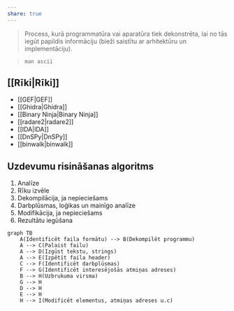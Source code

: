 ```yaml
---
share: true
---
```


> Process, kurā programmatūra vai aparatūra tiek dekonstrēta, lai no tās iegūt papildis informāciju (bieži saistītu ar arhitektūru un implementāciju).


> `man ascii`

## [[Rīki|Rīki]]
* [[GEF|GEF]]
* [[Ghidra|Ghidra]]
* [[Binary Ninja|Binary Ninja]]
* [[radare2|radare2]]
* [[IDA|IDA]]
* [[DnSPy|DnSPy]]
* [[binwalk|binwalk]]
## Uzdevumu risināšanas algoritms
1. Analīze
2. Rīku izvēle
3. Dekompilācija, ja nepieciešams
4. Darbplūsmas, loģikas un mainīgo analīze
5. Modifikācija, ja nepieciešams
6. Rezultātu iegūšana

```mermaid
graph TB
	A(Identificēt faila formātu) --> B(Dekompilēt programmu)
	A --> C(Palaist failu)
	A --> D(Izgūst tekstu, strings)
	A --> E(Izpētīt faila header)
	C --> F(Identificēt darbplūsmas)
	F --> G(Identificēt interesējošās atmiņas adreses)
	B --> H(Uzbrukuma virsma)
	G --> H
	D --> H
	E --> H
	H --> I(Modificēt elementus, atmiņas adreses u.c)
```


